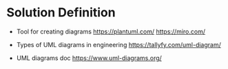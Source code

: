 # Solution Definition

- Tool for creating diagrams
  https://plantuml.com/
  https://miro.com/

- Types of UML diagrams in engineering
  https://tallyfy.com/uml-diagram/

- UML diagrams doc
  https://www.uml-diagrams.org/
